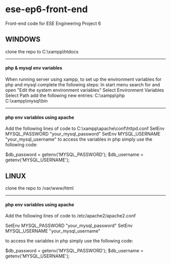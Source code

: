 # ese-ep6-front-end
Front-end code for ESE Engineering Project 6

## WINDOWS
clone the repo to C:\xampp\htdocs
___
#### php & mysql env variables
When running server using xampp, to set up the environment variables for php and mysql complete the following steps:
In start menu search for and open "Edit the system environment variables"
Select Environment Variables
Select Path
add the following new entries:
C:\xampp\php
C:\xampp\mysql\bin
___
#### php env variables using apache
Add the following lines of code to C:\xampp\apache\conf\httpd.conf
SetEnv MYSQL_PASSWORD "your_mysql_password"
SetEnv MYSQL_USERNAME "your_mysql_username"
to access the variables in php simply use the following code:

\$db_password = getenv('MYSQL_PASSWORD');
$db_username = getenv('MYSQL_USERNAME');


## LINUX
clone the repo to /var/www/html
___
#### php env variables using apache
Add the following lines of code to /etc/apache2/apache2.conf

SetEnv MYSQL_PASSWORD "your_mysql_password"
SetEnv MYSQL_USERNAME "your_mysql_username"

to access the variables in php simply use the following code:

\$db_password = getenv('MYSQL_PASSWORD');
$db_username = getenv('MYSQL_USERNAME');